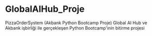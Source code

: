 # GlobalAIHub_Proje

PizzaOrderSystem (Akbank Python Bootcamp Proje)
Global AI Hub ve Akbank işbirliği ile gerçekleşen Python Bootcamp'inin bitirme projesi
